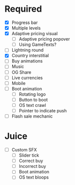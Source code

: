 # Required
- [x] Progress bar
- [x] Multiple levels
- [x] Adaptive pricing visual
  - [ ] Adaptive pricing popover
  - [ ] Using GameTexts?
- [ ] Lightning round
- [x] Country interstitial
- [ ] Buy animations
- [ ] Music
- [ ] OG Share
- [ ] Live currencies
- [ ] Mobile
- [ ] Boot animation
  - [ ] Rotating logo
  - [ ] Button to boot
  - [ ] OS text crawl
  - [ ] Pointer to indicate push
- [ ] Flash sale mechanic

# Juice
- [ ] Custom SFX
  - [ ] Slider tick
  - [ ] Correct buy
  - [ ] Incorrect buy
  - [ ] Boot animation
  - [ ] OS text bloops
